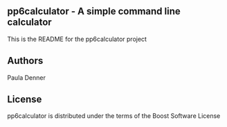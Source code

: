 pp6calculator - A simple command line calculator
-------------------------------------------
This is the README for the pp6calculator project

Authors
---------------
Paula Denner

License
--------------
pp6calculator is distributed under the terms of the Boost Software License 